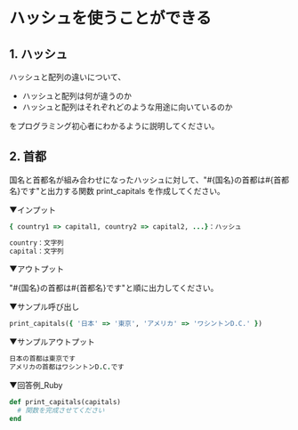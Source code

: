 # ハッシュを使うことができる

## 1. ハッシュ

ハッシュと配列の違いについて、

- ハッシュと配列は何が違うのか
- ハッシュと配列はそれぞれどのような用途に向いているのか

をプログラミング初心者にわかるように説明してください。

## 2. 首都

国名と首都名が組み合わせになったハッシュに対して、"#{国名}の首都は#{首都名}です"と出力する関数 print_capitals を作成してください。

▼インプット

```ruby
{ country1 => capital1, country2 => capital2, ...}：ハッシュ

country：文字列
capital：文字列
```

▼アウトプット

"#{国名}の首都は#{首都名}です"と順に出力してください。

▼サンプル呼び出し

```ruby
print_capitals({ '日本' => '東京', 'アメリカ' => 'ワシントンD.C.' })
```

▼サンプルアウトプット

```ruby
日本の首都は東京です
アメリカの首都はワシントンD.C.です
```

▼回答例_Ruby

```ruby
def print_capitals(capitals)
  # 関数を完成させてください
end
```